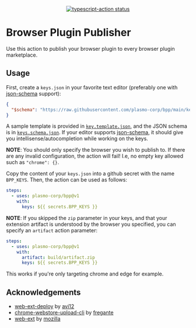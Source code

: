 <p align="center">
  <a href="https://github.com/plasmo-corp/bpp/actions"><img alt="typescript-action status" src="https://github.com/plasmo-corp/bpp/workflows/build-test/badge.svg"></a>
</p>

# Browser Plugin Publisher

Use this action to publish your browser plugin to every browser plugin marketplace.

## Usage

First, create a `keys.json` in your favorite text editor (preferably one with [json-schema](https://json-schema.org/) support):

```json
{
  "$schema": "https://raw.githubusercontent.com/plasmo-corp/bpp/main/keys.schema.json"
}
```

A sample template is provided in [`key.template.json`](./keys.template.json), and the JSON schema is in [`keys.schema.json`](./keys.schema.json). If your editor supports [json-schema](https://json-schema.org/), it should give you intellisense/autocompletion while working on the keys.

**NOTE**: You should only specify the browser you wish to publish to. If there are any invalid configuration, the action will fail! I.e, no empty key allowed such as `"chrome": {}`.

Copy the content of your `keys.json` into a github secret with the name `BPP_KEYS`. Then, the action can be used as follows:

```yaml
steps:
  - uses: plasmo-corp/bpp@v1
    with:
      keys: ${{ secrets.BPP_KEYS }}
```

**NOTE**: If you skipped the `zip` parameter in your keys, and that your extension artifact is understood by the browser you specified, you can specify an `artifact` action parameter:

```yaml
steps:
  - uses: plasmo-corp/bpp@v1
    with:
      artifact: build/artifact.zip
      keys: ${{ secrets.BPP_KEYS }}
```

This works if you're only targeting chrome and edge for example.

## Acknowledgements

- [web-ext-deploy](https://github.com/avi12/web-ext-deploy) by [avi12](https://github.com/avi12)
- [chrome-webstore-upload-cli](https://github.com/fregante/chrome-webstore-upload-cli) by [fregante](https://github.com/fregante)
- [web-ext](https://github.com/mozilla/web-ext) by [mozilla](https://github.com/mozilla)
